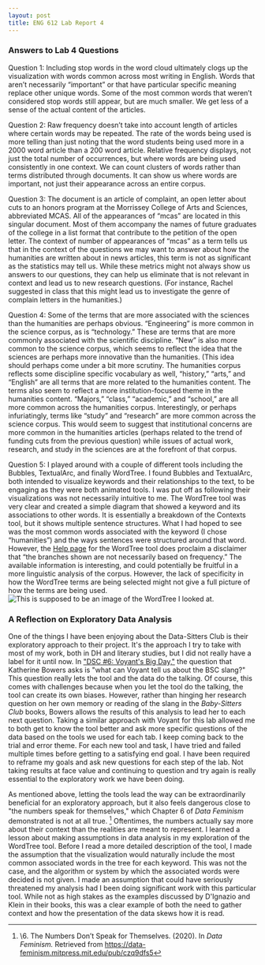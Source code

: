 ```yaml
---
layout: post
title: ENG 612 Lab Report 4
---
```

### Answers to Lab 4 Questions
Question 1: Including stop words in the word cloud ultimately clogs up the visualization with words common across most writing in English. Words that aren’t necessarily “important” or that have particular specific meaning replace other unique words. Some of the most common words that weren’t considered stop words still appear, but are much smaller. We get less of a sense of the actual content of the articles.

Question 2: Raw frequency doesn’t take into account length of articles where certain words may be repeated. The rate of the words being used is more telling than just noting that the word students being used more in a 2000 word article than a 200 word article. Relative frequency displays, not just the total number of occurrences, but where words are being used consistently in one context. We can count clusters of words rather than terms distributed through documents. It can show us where words are important, not just their appearance across an entire corpus.

Question 3: The document is an article of complaint, an open letter about cuts to an honors program at the Morrissey College of Arts and Sciences, abbreviated MCAS. All of the appearances of “mcas” are located in this singular document. Most of them accompany the names of future graduates of the college in a list format that contribute to the petition of the open letter. The context of number of appearances of “mcas” as a term tells us that in the context of the questions we may want to answer about how the humanities are written about in news articles, this term is not as significant as the statistics may tell us. While these metrics might not always show us answers to our questions, they can help us eliminate that is not relevant in context and lead us to new research questions. (For instance, Rachel suggested in class that this might lead us to investigate the genre of complain letters in the humanities.)

Question 4: Some of the terms that are more associated with the sciences than the humanities are perhaps obvious. “Engineering” is more common in the science corpus, as is “technology.” These are terms that are more commonly associated with the scientific discipline. “New” is also more common to the science corpus, which seems to reflect the idea that the sciences are perhaps more innovative than the humanities. (This idea should perhaps come under a bit more scrutiny. The humanities corpus reflects some discipline specific vocabulary as well, “history,” “arts,” and “English” are all terms that are more related to the humanities content. The terms also seem to reflect a more institution-focused theme in the humanities content. “Majors,” “class,” “academic,” and “school,” are all more common across the humanities corpus. Interestingly, or perhaps infuriatingly, terms like “study” and “research” are more common across the science corpus. This would seem to suggest that institutional concerns are more common in the humanities articles (perhaps related to the trend of funding cuts from the previous question) while issues of actual work, research, and study in the sciences are at the forefront of that corpus.

Question 5: I played around with a couple of different tools including the Bubbles, TextualArc, and finally WordTree. I found Bubbles and TextualArc, both intended to visualize keywords and their relationships to the text, to be engaging as they were both animated tools. I was put off as following their visualizations was not necessarily intuitive to me. The WordTree tool was very clear and created a simple diagram that showed a keyword and its associations to other words. It is essentially a breakdown of the Contexts tool, but it shows multiple sentence structures. What I had hoped to see was the most common words associated with the keyword (I chose “humanities”) and the ways sentences were structured around that word. However, the [Help page](https://voyant-tools.org/docs/#!/guide/wordtree) for the WordTree tool does proclaim a disclaimer that “the branches shown are not necessarily based on frequency.” The available information is interesting, and could potentially be fruitful in a more linguistic analysis of the corpus. However, the lack of specificity in how the WordTree terms are being selected might not give a full picture of how the terms are being used.
![This is supposed to be an image of the WordTree I looked at.](assets/wordtree.png)

### A Reflection on Exploratory Data Analysis
One of the things I have been enjoying about the Data-Sitters Club is their exploratory approach to their project. It's the approach I try to take with most of my work, both in DH and literary studies, but I did not really have a label for it until now. In ["DSC #6: Voyant's Big Day,"](https://datasittersclub.github.io/site/dsc6.html) the question that Katherine Bowers asks is "what can Voyant tell us about the BSC slang?" This question really lets the tool and the data do the talking. Of course, this comes with challenges because when you let the tool do the talking, the tool can create its own biases. However, rather than hinging her research question on her own memory or reading of the slang in the *Baby-Sitters Club* books, Bowers allows the results of this analysis to lead her to each next question. Taking a similar approach with Voyant for this lab allowed me to both get to know the tool better and ask more specific questions of the data based on the tools we used for each tab. I keep coming back to the trial and error theme. For each new tool and task, I have tried and failed multiple times before getting to a satisfying end goal. I have been required to reframe my goals and ask new questions for each step of the lab. Not taking results at face value and continuing to question and try again is really essential to the exploratory work we have been doing.

As mentioned above, letting the tools lead the way can be extraordinarily beneficial for an exploratory approach, but it also feels dangerous close to "the numbers speak for themselves," which Chapter 6 of *Data Feminism* demonstrated is not at all true. [^1] Oftentimes, the numbers actually say more about their context than the realities are meant to represent. I learned a lesson about making assumptions in data analysis in my exploration of the WordTree tool. Before I read a more detailed description of the tool, I made the assumption that the visualization would naturally include the most common associated words in the tree for each keyword. This was not the case, and the algorithm or system by which the associated words were decided is not given. I made an assumption that could have seriously threatened my analysis had I been doing significant work with this particular tool. While not as high stakes as the examples discussed by D'Ignazio and Klein in their books, this was a clear example of both the need to gather context and how the presentation of the data skews how it is read.

[^1]: \6. The Numbers Don’t Speak for Themselves. (2020). In *Data Feminism.* Retrieved from https://data-feminism.mitpress.mit.edu/pub/czq9dfs5
